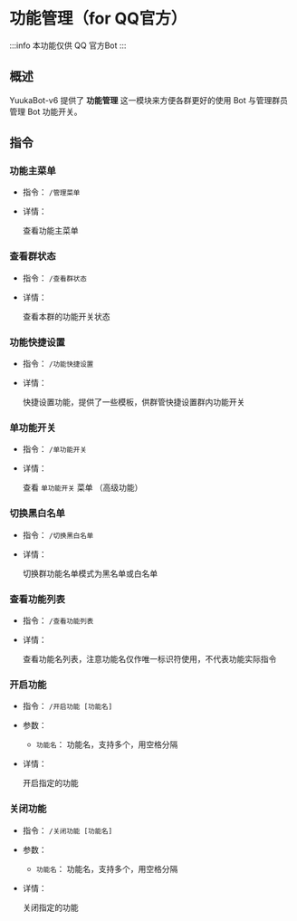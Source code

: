 # 功能管理（for QQ官方）

:::info
本功能仅供 QQ 官方Bot
:::

## 概述

YuukaBot-v6 提供了 **功能管理** 这一模块来方便各群更好的使用 Bot 与管理群员管理 Bot 功能开关。

## 指令

### 功能主菜单

- 指令： `/管理菜单`

- 详情：

  查看功能主菜单

### 查看群状态

- 指令： `/查看群状态`

- 详情：

  查看本群的功能开关状态

### 功能快捷设置

- 指令： `/功能快捷设置`

- 详情：

  快捷设置功能，提供了一些模板，供群管快捷设置群内功能开关

### 单功能开关

- 指令： `/单功能开关`

- 详情：

  查看 `单功能开关` 菜单 （高级功能）

### 切换黑白名单

- 指令： `/切换黑白名单`

- 详情：

  切换群功能名单模式为黑名单或白名单

### 查看功能列表

- 指令： `/查看功能列表`

- 详情：

  查看功能名列表，注意功能名仅作唯一标识符使用，不代表功能实际指令

### 开启功能

- 指令： `/开启功能 [功能名]`

- 参数：
  - `功能名`： 功能名，支持多个，用空格分隔

- 详情：

  开启指定的功能

### 关闭功能

- 指令： `/关闭功能 [功能名]`

- 参数：
  - `功能名`： 功能名，支持多个，用空格分隔

- 详情：

  关闭指定的功能
